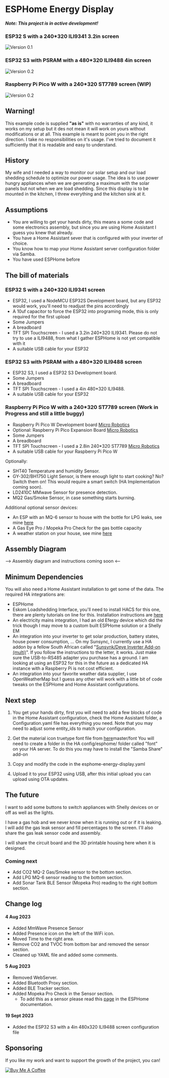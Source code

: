 # ESPHome Energy Display

***Note: This project is in active development!***
### ESP32 S with a 240*320 ILI9341 3.2in screen
![Version 0.1](Images/ESPHome-Energy-Display-Photo-v0.2.jpg)

### ESP32 S3 with PSRAM with a 480*320 ILI9488 4in screen
![Version 0.2](Images/ESPHome-Energy-Display-Photo-v2.jpeg)

### Raspberry Pi Pico W with a 240*320 ST7789 screen (WIP)
![Version 0.2](Images/ESPHome-Pico-Energy-Display-Photo-v0.1.jpeg)

## Warning!

This example code is supplied **"as is"** with no warranties of any kind, it works on my setup but it des not mean it will work on yours without modifications or at all. This example is meant to point you in the right direction. I take no responsibilities on it's usage. 
I've tried to document it sufficiently that it is readable and easy to understand.

## History

My wife and I needed a way to monitor our solar setup and our load shedding schedule to optimize our power usage.
The idea is to use power hungry appliances when we are generating a maximum with the solar panels but not when we are load shedding.
Since this display is to be mounted in the kitchen, I threw everything and the kitchen sink at it.

## Assumptions

- You are willing to get your hands dirty, this means a some code and some electronics assembly, but since you are using Home Assistant I guess you knew that already.
- You have a Home Assistant sever that is configured with your inverter of choice.
- You know how to map your Home Assistant server configuration folder via Samba.
- You have used ESPHome before

## The bill of materials

### ESP32 S with a 240*320 ILI9341 screen
* ESP32, I used a NodeMCU ESP32S Development board, but any ESP32 would work, you'll need to readjust the pins accordingly
* A 10uf capacitor to force the ESP32 into programing mode, this is only required for the first upload
* Some Jumpers
* A breadboard
* TFT SPI Touchscreen - I used a 3.2in 240*320 ILI9341. Please do not try to use a ILI9488, from what I gather ESPHome is not yet compatible with it
* A suitable USB cable for your ESP32

### ESP32 S3 with PSRAM with a 480*320 ILI9488 screen
* ESP32 S3, I used a ESP32 S3 Development board.
* Some Jumpers
* A breadboard
* TFT SPI Touchscreen - I used a 4in 480*320 ILI9488.
* A suitable USB cable for your ESP32

### Raspberry Pi Pico W with a 240*320 ST7789 screen (Work in Progress and still a little buggy)
* Raspberry Pi Pico W Development board [Micro Robotics](https://www.robotics.org.za/PICO-W)
* Optional: Raspberry Pi Pico Expansion Board [Micro Robotics](https://www.robotics.org.za/W19343)
* Some Jumpers
* A breadboard
* TFT SPI Touchscreen - I used a 2.8in 240*320 ST7789 [Micro Robotics](https://www.robotics.org.za/W19804)
* A suitable USB cable for your Raspberry Pi Pico W 

Optionally:

- SHT40 Temperature and humidity Sensor.
- GY-302/BH1750 Light Sensor, is there enough light to start cooking? No? Switch them on! This would require a smart switch (HA Implementation coming soon).
- LD2410C MMwave Sensor for presence detection.
- MQ2 Gas/Smoke Sensor, in case something starts burning.

Additional optional sensor devices:
- An ESP with an MQ-6 sensor to house with the bottle for LPG leaks, see mine [here](../LPG%20Gas%20Leak%20Sensor/README.md)
- A Gas Eye Pro / Mopeka Pro Check for the gas bottle capacity
- A weather station on your house, see mine [here](../Weather%20Station/README.md)

## Assembly Diagram

--> Assembly diagram and instructions coming soon <--

## Minimum Dependencies

You will also need a Home Assistant installation to get some of the data.
The required HA integrations are:
* ESPHome
* Eskom Loadshedding Interface, you'll need to install HACS for this one, there are plenty tutorials on line for this. Installation instructions are [here](https://github.com/swartjean/ha-eskom-loadshedding)
* An electricity mains integration, I had an old Efergy device which did the trick though I may move to a custom built ESPHome solution or a Shelly EM
* An integration into your inverter to get solar production, battery states, house power consumption, ... On my Sunsync, I currently use a HA addon by a fellow South African called "[Sunsynk/Deye Inverter Add-on (multi)](https://kellerza.github.io/sunsynk/)". If you follow the instructions to the letter, it works. Just make sure the USB-to-RS485 adapter you purchase has a ground. I am looking at using an ESP32 for this in the future as a dedicated HA instance with a Raspberry Pi is not cost efficient.
* An integration into your favorite weather data supplier,  I use OpenWeatherMap but I guess any other will work with a little bit of code tweaks on the ESPHome and Home Assistant configurations.

## Next step

1. You get your hands dirty, first you will need to add a few blocks of code in the Home Assistant configuration, check the Home Assistant folder, a Configuration.yaml file has everything you need. Note that you may need to adjust some entity_ids to match your configuration.

2. Get the material icon truetype font file from [here](https://github.com/material-icons/material-icons-font/tree/)master/font
You will need to create a folder in the HA config/esphome/ folder called "font" on your HA server. To do this you may have to install the "Samba Share" add-on

3. Copy and modify the code in the esphome-energy-display.yaml 

4. Upload it to your ESP32 using USB, after this initial upload you can upload using OTA updates.

## The future

I want to add some buttons to switch appliances with Shelly devices on or off as well as the lights.

I have a gas hob and we never know when it is running out or if it is leaking. I will add the gas leak sensor and fill percentages to the screen. I'll also share the gas leak sensor code and assembly.

I will share the circuit board and the 3D printable housing here when it is designed. 

### Coming next 

- Add CO2 MQ-2 Gas/Smoke sensor to the bottom section.
- Add LPG MQ-6 sensor reading to the bottom section.
- Add Sonar Tank BLE Sensor (Mopeka Pro) reading to the right bottom section.

## Change log

#### 4 Aug 2023
- Added MmWave Presence Sensor 
- Added Presence icon on the left of the WiFi icon. 
- Moved Time to the right area.
- Remove CO2 and TVOC from bottom bar and removed the sensor section.
- Cleaned up YAML file and added some comments.

#### 5 Aug 2023
- Removed WebServer.
- Added Bluetooth Proxy section.
- Added BLE Tracker section.
- Added Mopeka Pro Check in the Sensor section.
  - To add this as a sensor please read this [page](https://esphome.io/components/sensor/mopeka_pro_check.html?highlight=mopeka) in the ESPHome documentation.

#### 19 Sept 2023
- Added the ESP32 S3 with a 4in 480x320 ILI9488 screen configuration file

## Sponsoring

If you like my work and want to support the growth of the project, you can! 

[![Buy Me A Coffee][2]][1]

[1]: https://www.buymeacoffee.com/parentpj
[2]: https://cdn.buymeacoffee.com/buttons/default-black.png